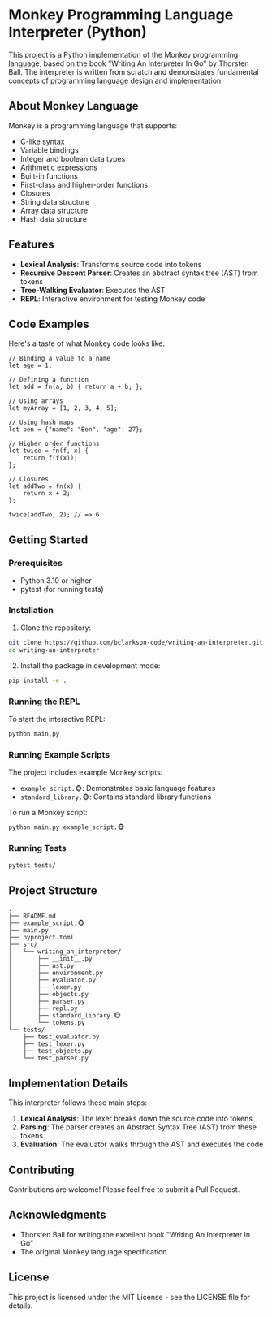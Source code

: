 # Monkey Programming Language Interpreter (Python)

This project is a Python implementation of the Monkey programming language, based on the book "Writing An Interpreter In Go" by Thorsten Ball. The interpreter is written from scratch and demonstrates fundamental concepts of programming language design and implementation.

## About Monkey Language

Monkey is a programming language that supports:

- C-like syntax
- Variable bindings
- Integer and boolean data types
- Arithmetic expressions
- Built-in functions
- First-class and higher-order functions
- Closures
- String data structure
- Array data structure
- Hash data structure

## Features

- **Lexical Analysis**: Transforms source code into tokens
- **Recursive Descent Parser**: Creates an abstract syntax tree (AST) from tokens
- **Tree-Walking Evaluator**: Executes the AST
- **REPL**: Interactive environment for testing Monkey code

## Code Examples

Here's a taste of what Monkey code looks like:

```monkey
// Binding a value to a name
let age = 1;

// Defining a function
let add = fn(a, b) { return a + b; };

// Using arrays
let myArray = [1, 2, 3, 4, 5];

// Using hash maps
let ben = {"name": "Ben", "age": 27};

// Higher order functions
let twice = fn(f, x) {
    return f(f(x));
};

// Closures
let addTwo = fn(x) {
    return x + 2;
};

twice(addTwo, 2); // => 6
```

## Getting Started

### Prerequisites

- Python 3.10 or higher
- pytest (for running tests)

### Installation

1. Clone the repository:
```bash
git clone https://github.com/bclarkson-code/writing-an-interpreter.git
cd writing-an-interpreter
```

2. Install the package in development mode:
```bash
pip install -e .
```

### Running the REPL

To start the interactive REPL:

```bash
python main.py
```

### Running Example Scripts

The project includes example Monkey scripts:

- `example_script.🐵`: Demonstrates basic language features
- `standard_library.🐵`: Contains standard library functions

To run a Monkey script:

```bash
python main.py example_script.🐵
```

### Running Tests

```bash
pytest tests/
```

## Project Structure

```
.
├── README.md
├── example_script.🐵
├── main.py
├── pyproject.toml
├── src/
│   └── writing_an_interpreter/
│       ├── __init__.py
│       ├── ast.py
│       ├── environment.py
│       ├── evaluator.py
│       ├── lexer.py
│       ├── objects.py
│       ├── parser.py
│       ├── repl.py
│       ├── standard_library.🐵
│       └── tokens.py
└── tests/
    ├── test_evaluator.py
    ├── test_lexer.py
    ├── test_objects.py
    └── test_parser.py
```

## Implementation Details

This interpreter follows these main steps:

1. **Lexical Analysis**: The lexer breaks down the source code into tokens
2. **Parsing**: The parser creates an Abstract Syntax Tree (AST) from these tokens
3. **Evaluation**: The evaluator walks through the AST and executes the code

## Contributing

Contributions are welcome! Please feel free to submit a Pull Request.

## Acknowledgments

- Thorsten Ball for writing the excellent book "Writing An Interpreter In Go"
- The original Monkey language specification

## License

This project is licensed under the MIT License - see the LICENSE file for details.
